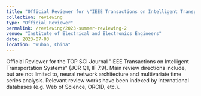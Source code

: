 ```yaml
---
title: "Official Reviewer for \"IEEE Transactions on Intelligent Transportation Systems\""
collection: reviewing
type: "Official Reviewer"
permalink: /reviewing/2023-summer-reviewing-2
venue: "Institute of Electrical and Electronics Engineers"
date: 2023-07-03
location: "Wuhan, China"
---
```


Official Reviewer for the TOP SCI Journal "IEEE Transactions on Intelligent Transportation Systems" (JCR Q1, IF 7.9). Main review directions include, but are not limited to, neural network architecture and multivariate time series analysis. Relevant review works have been indexed by international databases (e.g. Web of Science, ORCID, etc.).
